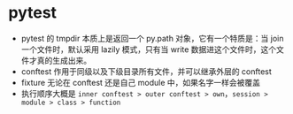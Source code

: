 # pytest
- pytest 的 tmpdir 本质上是返回一个 py.path 对象，它有一个特质是：当 join 一个文件时，默认采用 lazily 模式，只有当 write 数据进这个文件时，这个文件才真的生成出来。
- conftest 作用于同级以及下级目录所有文件，并可以继承外层的 conftest
- fixture 无论在 conftest 还是自己 module 中，如果名字一样会被覆盖
- 执行顺序大概是 `inner conftest > outer conftest > own`，`session > module > class > function`
